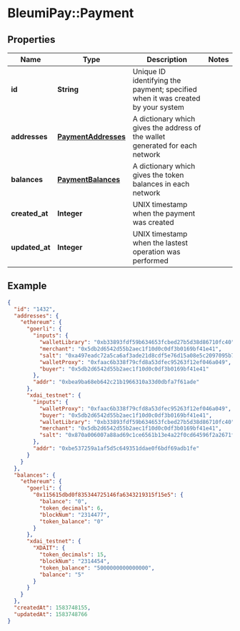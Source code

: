 # BleumiPay::Payment

## Properties

Name | Type | Description | Notes
------------ | ------------- | ------------- | -------------
**id** | **String** | Unique ID identifying the payment; specified when it was created by your system | 
**addresses** | [**PaymentAddresses**](PaymentAddresses.md) | A dictionary which gives the address of the wallet generated for each network | 
**balances** | [**PaymentBalances**](PaymentBalances.md) | A dictionary which gives the token balances in each network | 
**created_at** | **Integer** | UNIX timestamp when the payment was created | 
**updated_at** | **Integer** | UNIX timestamp when the lastest operation was performed | 

## Example

```json
{
  "id": "1432",
  "addresses": {
    "ethereum": {
      "goerli": {
        "inputs": {
          "walletLibrary": "0xb33893fdf59b634653fcbed27b5d38d86710fc40",
          "merchant": "0x5db2d6542d55b2aec1f10d0c0df3b0169bf41e41",
          "salt": "0xa497eadc72a5ca6af3ade21d8cdf5e76d15a08e5c2097095b7079a959e5a9be7",
          "walletProxy": "0xfaac6b338f79cfd8a53dfec95263f12ef046a049",
          "buyer": "0x5db2d6542d55b2aec1f10d0c0df3b0169bf41e41"
        },
        "addr": "0xbea9ba68eb642c21b1966310a33d0dbfa7f61ade"
      },
      "xdai_testnet": {
        "inputs": {
          "walletProxy": "0xfaac6b338f79cfd8a53dfec95263f12ef046a049",
          "buyer": "0x5db2d6542d55b2aec1f10d0c0df3b0169bf41e41",
          "walletLibrary": "0xb33893fdf59b634653fcbed27b5d38d86710fc40",
          "merchant": "0x5db2d6542d55b2aec1f10d0c0df3b0169bf41e41",
          "salt": "0x870a006007a88ad69c1ce6561b13e4a22f0cd64596f2a2671f5860c63d353ea6"
        },
        "addr": "0xbe537259a1af5d5c649351ddae0f6bdf69adb1fe"
      }
    }
  },
  "balances": {
    "ethereum": {
      "goerli": {
        "0x115615dbd0f835344725146fa6343219315f15e5": {
          "balance": "0",
          "token_decimals": 6,
          "blockNum": "2314477",
          "token_balance": "0"
        }
      },
      "xdai_testnet": {
        "XDAIT": {
          "token_decimals": 15,
          "blockNum": "2314454",
          "token_balance": "5000000000000000",
          "balance": "5"
        }
      }
    }
  },
  "createdAt": 1583748155,
  "updatedAt": 1583748766
}
```